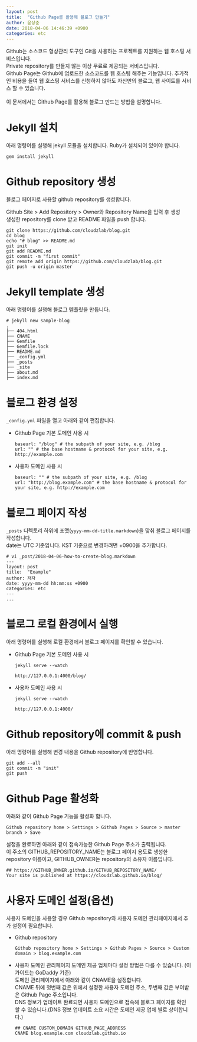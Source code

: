 ```yaml
---
layout: post
title:  "Github Page를 활용해 블로그 만들기"
author: 윤상준
date: 2018-04-06 14:46:39 +0900
categories: etc
---
```


Github는 소스코드 형상관리 도구인 Git을 사용하는 프로젝트를 지원하는 웹 호스팅 서비스입니다.<br />
Private repository를 만들지 않는 이상 무료로 제공되는 서비스입니다.<br />
Github Page는 Github에 업로드한 소스코드를 웹 호스팅 해주는 기능입니다. 추가적인 비용을 들여 웹 호스팅 서비스를 신청하지 않아도 자신만의 블로그, 웹 사이트를 서비스 할 수 있습니다.<br />
<br />
이 문서에서는 Github Page를 활용해 블로그 만드는 방법을 설명합니다.

# Jekyll 설치
아래 명령어를 실행해 jekyll 모듈을 설치합니다. Ruby가 설치되어 있어야 합니다.
```
gem install jekyll
```

# Github repository 생성
블로그 페이지로 사용할 github repository를 생성합니다.<br />

Github Site > Add Repository > Owner와 Repository Name을 입력 후 생성<br />
생성한 repository를 clone 받고 README 파일을 push 합니다.

```
git clone https://github.com/cloudzlab/blog.git
cd blog
echo "# blog" >> README.md
git init
git add README.md
git commit -m "first commit"
git remote add origin https://github.com/cloudzlab/blog.git
git push -u origin master
```

# Jekyll template 생성
아래 명령어를 실행해 블로그 템플릿을 만듭니다.
```
# jekyll new sample-blog
.
├── 404.html
├── CNAME
├── Gemfile
├── Gemfile.lock
├── README.md
├── _config.yml
├── _posts
├── _site
├── about.md
├── index.md

```

# 블로그 환경 설정
`_config.yml` 파일을 열고 아래와 같이 편집합니다.

- Github Page 기본 도메인 사용 시

  ```
  baseurl: "/blog" # the subpath of your site, e.g. /blog
  url: "" # the base hostname & protocol for your site, e.g. http://example.com
  ```

- 사용자 도메인 사용 시

  ```
  baseurl: "" # the subpath of your site, e.g. /blog
  url: "http://blog.example.com" # the base hostname & protocol for your site, e.g. http://example.com
  ```

# 블로그 페이지 작성
`_posts` 디렉토리 하위에 포맷(`yyyy-mm-dd-title.markdown`)을 맞춰 블로그 페이지를 작성합니다.<br />
date는 UTC 기준입니다. KST 기준으로 변경하려면 +0900을 추가합니다.

```
# vi _post/2018-04-06-how-to-create-blog.markdown
---
layout: post
title:  "Example"
author: 저자
date: yyyy-mm-dd hh:mm:ss +0900
categories: etc
---
...

```

# 블로그 로컬 환경에서 실행
아래 명령어를 실행해 로컬 환경에서 블로그 페이지를 확인할 수 있습니다.

- Github Page 기본 도메인 사용 시

  ```
  jekyll serve --watch

  http://127.0.0.1:4000/blog/
  ```

- 사용자 도메인 사용 시

  ```
  jekyll serve --watch

  http://127.0.0.1:4000/
  ```

# Github repository에 commit & push
아래 명령어를 실행해 변경 내용을 Github repository에 반영합니다.

```
git add --all
git commit -m "init"
git push
```

# Github Page 활성화
아래와 같이 Github Page 기능을 활성화 합니다.<br />

```
Github repository home > Settings > Github Pages > Source > master branch > Save
```

설정을 완료하면 아래와 같이 접속가능한 Github Page 주소가 출력됩니다.<br />
이 주소의 GITHUB_REPOSITORY_NAME는 블로그 페이지 용도로 생성한 repository 이름이고, GITHUB_OWNER는 repository의 소유자 이름입니다.

```
## https://GITHUB_OWNER.github.io/GITHUB_REPOSITORY_NAME/
Your site is published at https://cloudzlab.github.io/blog/
```

# 사용자 도메인 설정(옵션)
사용자 도메인을 사용할 경우 Github repository와 사용자 도메인 관리페이지에서 추가 설정이 필요합니다.

- Github repository

  ```
  Github repository home > Settings > Github Pages > Source > Custom domain > blog.example.com
  ```

- 사용자 도메인 관리페이지
도메인 제공 업체마다 설정 방법은 다를 수 있습니다. (이 가이드는 GoDaddy 기준)<br />
도메인 관리페이지에서 아래와 같이 CNAME을 설정합니다.<br />
CNAME 뒤에 첫번째 값은 위에서 설정한 사용자 도메인 주소, 두번째 값은 부여받은 Github Page 주소입니다.<br />
DNS 정보가 업데이트 완료되면 사용자 도메인으로 접속해 블로그 페이지를 확인 할 수 있습니다.(DNS 정보 업데이트 소요 시간은 도메인 제공 업체 별로 상이합니다.)

  ```
  ## CNAME CUSTOM_DOMAIN GITHUB_PAGE_ADDRESS
  CNAME blog.example.com cloudzlab.github.io
  ```
